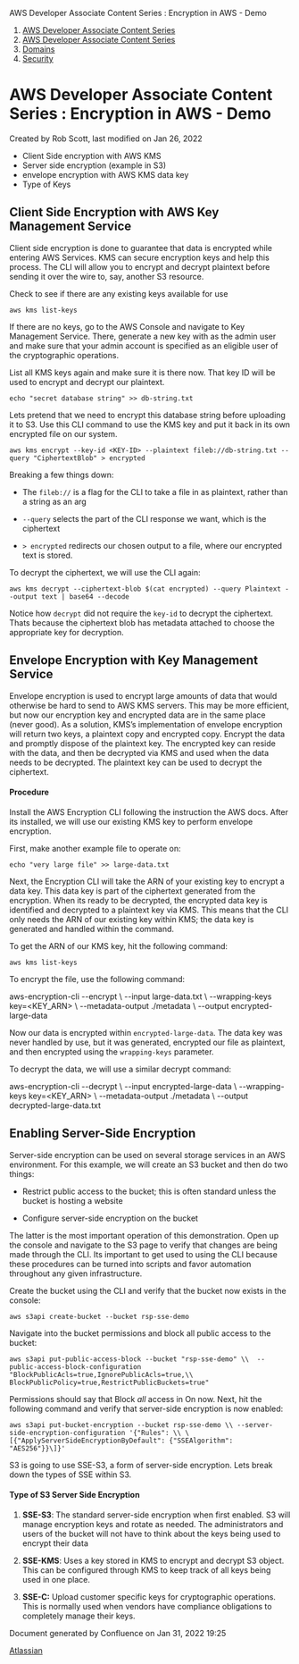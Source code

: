 AWS Developer Associate Content Series : Encryption in AWS - Demo  

1.  [AWS Developer Associate Content Series](index.html)
2.  [AWS Developer Associate Content Series](AWS-Developer-Associate-Content-Series_33099.html)
3.  [Domains](Domains_589841.html)
4.  [Security](Security_589827.html)

AWS Developer Associate Content Series : Encryption in AWS - Demo
=================================================================

Created by Rob Scott, last modified on Jan 26, 2022

*   Client Side encryption with AWS KMS
*   Server side encryption (example in S3)
*   envelope encryption with AWS KMS data key
*   Type of Keys

Client Side Encryption with AWS Key Management Service
------------------------------------------------------

Client side encryption is done to guarantee that data is encrypted while entering AWS Services. KMS can secure encryption keys and help this process. The CLI will allow you to encrypt and decrypt plaintext before sending it over the wire to, say, another S3 resource.

Check to see if there are any existing keys available for use

`aws kms list-keys`

If there are no keys, go to the AWS Console and navigate to Key Management Service. There, generate a new key with as the admin user and make sure that your admin account is specified as an eligible user of the cryptographic operations.


List all KMS keys again and make sure it is there now. That key ID will be used to encrypt and decrypt our plaintext.

`echo "secret database string" >> db-string.txt`

Lets pretend that we need to encrypt this database string before uploading it to S3. Use this CLI command to use the KMS key and put it back in its own encrypted file on our system.

`aws kms encrypt --key-id <KEY-ID> --plaintext fileb://db-string.txt --query "CiphertextBlob" > encrypted`

Breaking a few things down:

*   The `fileb://` is a flag for the CLI to take a file in as plaintext, rather than a string as an arg
    
*   `--query` selects the part of the CLI response we want, which is the ciphertext
    
*   `> encrypted` redirects our chosen output to a file, where our encrypted text is stored.
    

To decrypt the ciphertext, we will use the CLI again:

`aws kms decrypt --ciphertext-blob $(cat encrypted) --query Plaintext --output text | base64 --decode`

Notice how `decrypt` did not require the `key-id` to decrypt the ciphertext. Thats because the ciphertext blob has metadata attached to choose the appropriate key for decryption.

Envelope Encryption with Key Management Service
-----------------------------------------------

Envelope encryption is used to encrypt large amounts of data that would otherwise be hard to send to AWS KMS servers. This may be more efficient, but now our encryption key and encrypted data are in the same place (never good). As a solution, KMS’s implementation of envelope encryption will return two keys, a plaintext copy and encrypted copy. Encrypt the data and promptly dispose of the plaintext key. The encrypted key can reside with the data, and then be decrypted via KMS and used when the data needs to be decrypted. The plaintext key can be used to decrypt the ciphertext.

#### Procedure

Install the AWS Encryption CLI following the instruction the AWS docs. After its installed, we will use our existing KMS key to perform envelope encryption.

First, make another example file to operate on:

`echo "very large file" >> large-data.txt`

Next, the Encryption CLI will take the ARN of your existing key to encrypt a data key. This data key is part of the ciphertext generated from the encryption. When its ready to be decrypted, the encrypted data key is identified and decrypted to a plaintext key via KMS. This means that the CLI only needs the ARN of our existing key within KMS; the data key is generated and handled within the command.

To get the ARN of our KMS key, hit the following command:

`aws kms list-keys`

To encrypt the file, use the following command:

aws-encryption-cli --encrypt \\
--input large-data.txt \\
--wrapping-keys key=<KEY\_ARN> \\
--metadata-output ./metadata \\
--output encrypted-large-data

Now our data is encrypted within `encrypted-large-data`. The data key was never handled by use, but it was generated, encrypted our file as plaintext, and then encrypted using the `wrapping-keys` parameter.

To decrypt the data, we will use a similar decrypt command:

aws-encryption-cli --decrypt \\
--input encrypted-large-data \\
--wrapping-keys key=<KEY\_ARN> \\
--metadata-output ./metadata \\
--output decrypted-large-data.txt

Enabling Server-Side Encryption
-------------------------------

Server-side encryption can be used on several storage services in an AWS environment. For this example, we will create an S3 bucket and then do two things:

*   Restrict public access to the bucket; this is often standard unless the bucket is hosting a website
    
*   Configure server-side encryption on the bucket
    

The latter is the most important operation of this demonstration. Open up the console and navigate to the S3 page to verify that changes are being made through the CLI. Its important to get used to using the CLI because these procedures can be turned into scripts and favor automation throughout any given infrastructure.

Create the bucket using the CLI and verify that the bucket now exists in the console:

`aws s3api create-bucket --bucket rsp-sse-demo`

Navigate into the bucket permissions and block all public access to the bucket:

`aws s3api put-public-access-block --bucket "rsp-sse-demo" \\ 
--public-access-block-configuration "BlockPublicAcls=true,IgnorePublicAcls=true,\\
BlockPublicPolicy=true,RestrictPublicBuckets=true"`

Permissions should say that Block _all_ access in On now. Next, hit the following command and verify that server-side encryption is now enabled:

`aws s3api put-bucket-encryption --bucket rsp-sse-demo \\
--server-side-encryption-configuration '{"Rules": \\
\[{"ApplyServerSideEncryptionByDefault": {"SSEAlgorithm": "AES256"}}\]}'`

S3 is going to use SSE-S3, a form of server-side encryption. Lets break down the types of SSE within S3.

#### Type of S3 Server Side Encryption

1.  **SSE-S3**: The standard server-side encryption when first enabled. S3 will manage encryption keys and rotate as needed. The administrators and users of the bucket will not have to think about the keys being used to encrypt their data
    
2.  **SSE-KMS**: Uses a key stored in KMS to encrypt and decrypt S3 object. This can be configured through KMS to keep track of all keys being used in one place.
    
3.  **SSE-C:** Upload customer specific keys for cryptographic operations. This is normally used when vendors have compliance obligations to completely manage their keys.
    

Document generated by Confluence on Jan 31, 2022 19:25

[Atlassian](http://www.atlassian.com/)

